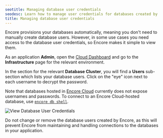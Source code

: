 ```yaml
---
seotitle: Managing database user credentials
seodesc: Learn how to manage user credentials for databases created by Encore.
title: Managing database user credentials
---
```


Encore provisions your databases automatically, meaning you don't need to manually create database users. However, in some use cases you need access to the database user credentials, so Encore makes it simple to view them.

As an application **Admin**, open the [Cloud Dashboard](https://app.encore.dev) and go to the **Infrastructure** page for the relevant environment.

In the section for the relevant **Database Cluster**, you will find a **Users** sub-section which lists your database users. Click on the "eye" icon next to each username to decrypt the password.

Note that databases hosted in [Encore Cloud](/docs/deploy/infra#encore-cloud) currently does not expose usernames and passwords.
To connect to an Encore Cloud-hosted database, use [`encore db shell`](https://encore.dev/docs/primitives/databases#connecting-to-databases).

<img src="/assets/docs/db-user.png" title="View Database User Credentials"/>

<Callout type="important">

Do not change or remove the database users created by Encore, as this will prevent Encore from maintaining and handling connections to the databases in your application.

</Callout>
